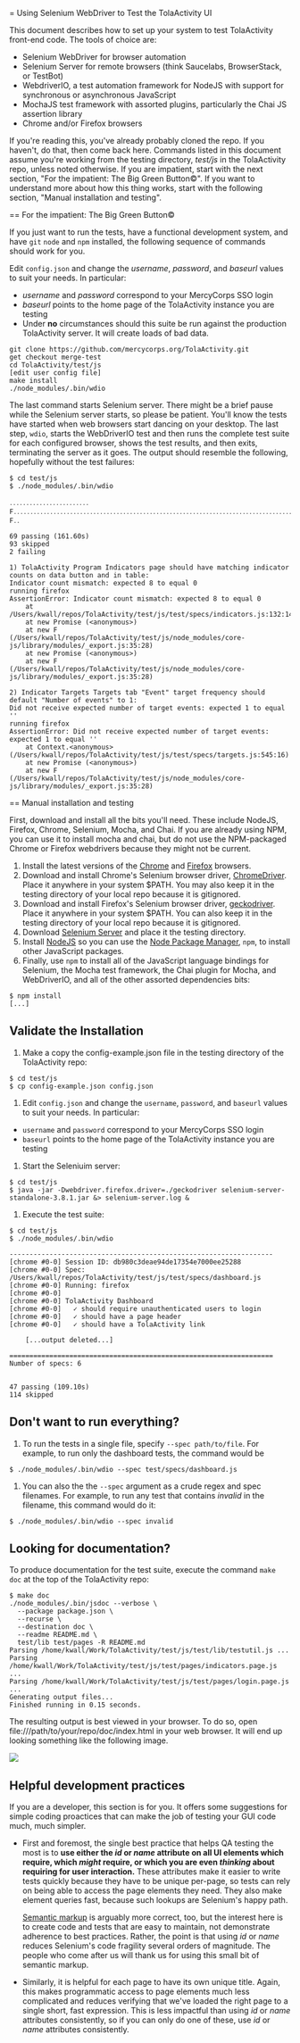 = Using Selenium WebDriver to Test the TolaActivity UI

This document describes how to set up your system to test TolaActivity
front-end code. The tools of choice are:

* Selenium WebDriver for browser automation
* Selenium Server for remote browsers (think Saucelabs, BrowserStack,
  or TestBot)
* WebdriverIO, a test automation framework for NodeJS with support
  for synchronous or asynchronous JavaScript
* MochaJS test framework with assorted plugins, particularly the Chai
  JS assertion library
* Chrome and/or Firefox browsers

If you're reading this, you've already probably cloned the repo. If you
haven't, do that, then come back here. Commands listed in this document
assume you're working from the testing directory, _test/js_ in the
TolaActivity repo, unless noted otherwise. If you are impatient, start
with the next section, "For the impatient: The Big Green Button©". If you
want to understand more about how this thing works, start with the following
section, "Manual installation and testing".


== For the impatient: The Big Green Button©

If you just want to run the tests, have a functional development system,
and have `git` `node` and `npm` installed, the following sequence of
commands should work for you.

Edit `config.json` and change the _username_, _password_, and _baseurl_
values to suit your needs. In particular:
- _username_ and _password_ correspond to your MercyCorps SSO login
- _baseurl_ points to the home page of the TolaActivity instance you
  are testing
- Under **no** circumstances should this suite be run against the production
  TolaActivity server. It will create loads of bad data.

```
git clone https://github.com/mercycorps.org/TolaActivity.git
get checkout merge-test
cd TolaActivity/test/js
[edit user config file]
make install
./node_modules/.bin/wdio
```

The last command starts Selenium server. There might be a brief
pause while the Selenium server starts, so please be patient. You'll
know the tests have started when web browsers start dancing on your
desktop. The last step, `wdio`, starts the WebDriverIO test and
then runs the complete test suite for each configured browser, shows
the test results, and then exits, terminating the server as it goes.
The output should resemble the following, hopefully without the
test failures:

```
$ cd test/js
$ ./node_modules/.bin/wdio

․․․․․․․․․․․․․․․․․․․․․․․․F․․․․․․․․․․․․․․․․․․․․․․․․․․․․․․․․․․․․․․․․․․․․․․․․․․․․․․․․․․․․․․․․․․․․․․․․․․․․․․․․․․․․․․․․․․․․․․․․․․․․․․․․․․․․․․․․․․․․․․․․․․․․․․․․․․․․․․․․F․․

69 passing (161.60s)
93 skipped
2 failing

1) TolaActivity Program Indicators page should have matching indicator counts on data button and in table:
Indicator count mismatch: expected 8 to equal 0
running firefox
AssertionError: Indicator count mismatch: expected 8 to equal 0
    at /Users/kwall/repos/TolaActivity/test/js/test/specs/indicators.js:132:14
    at new Promise (<anonymous>)
    at new F (/Users/kwall/repos/TolaActivity/test/js/node_modules/core-js/library/modules/_export.js:35:28)
    at new Promise (<anonymous>)
    at new F (/Users/kwall/repos/TolaActivity/test/js/node_modules/core-js/library/modules/_export.js:35:28)

2) Indicator Targets Targets tab "Event" target frequency should default "Number of events" to 1:
Did not receive expected number of target events: expected 1 to equal ''
running firefox
AssertionError: Did not receive expected number of target events: expected 1 to equal ''
    at Context.<anonymous> (/Users/kwall/repos/TolaActivity/test/js/test/specs/targets.js:545:16)
    at new Promise (<anonymous>)
    at new F (/Users/kwall/repos/TolaActivity/test/js/node_modules/core-js/library/modules/_export.js:35:28)
```

== Manual installation and testing

First, download and install all the bits you'll need. These include
NodeJS, Firefox, Chrome, Selenium, Mocha, and Chai. If you are already
using NPM, you can use it to install mocha and chai, but do not use
the NPM-packaged Chrome or Firefox webdrivers because they might not
be current.

1. Install the latest versions of the
[Chrome](https://www.google.com/chrome/browser) and
[Firefox](https://www.mozilla.org/download) browsers.
1. Download and install Chrome's Selenium browser driver,
[ChromeDriver](https://sites.google.com/a/chromium.org/chromedriver).
Place it anywhere in your system $PATH. You may also keep it in
the testing directory of your local repo because it is gitignored.
1. Download and install Firefox's Selenium browser driver,
[geckodriver](https://github.com/mozilla/geckodriver/releases).
Place it anywhere in your system $PATH. You can also keep it in
the testing directory of your local repo because it is gitignored.
1. Download [Selenium Server](https://goo.gl/hvDPsK) and place it
the testing directory.
1. Install [NodeJS](https://nodjs.org) so you can use the
[Node Package Manager](https://www.npmjos.com), `npm`,  to install
other JavaScript packages.
1. Finally, use `npm` to install all of the JavaScript language 
bindings for Selenium, the Mocha test framework, the Chai plugin for
Mocha, and WebDriverIO, and all of the other assorted dependencies
bits:

```
$ npm install 
[...]
```

## Validate the Installation
1. Make a copy the config-example.json file in the testing directory
   of the TolaActivity repo:

```
$ cd test/js
$ cp config-example.json config.json
```

1. Edit `config.json` and change the `username`, `password`, and `baseurl`
values to suit your needs. In particular:
* `username` and `password` correspond to your MercyCorps SSO login
* `baseurl` points to the home page of the TolaActivity instance you
  are testing

1. Start the Seleniuim server:

```
$ cd test/js
$ java -jar -Dwebdriver.firefox.driver=./geckodriver selenium-server-standalone-3.8.1.jar &> selenium-server.log &
```

1. Execute the test suite:

```
$ cd test/js
$ ./node_modules/.bin/wdio

------------------------------------------------------------------
[chrome #0-0] Session ID: db980c3deae94de17354e7000ee25288
[chrome #0-0] Spec: /Users/kwall/repos/TolaActivity/test/js/test/specs/dashboard.js
[chrome #0-0] Running: firefox
[chrome #0-0]
[chrome #0-0] TolaActivity Dashboard
[chrome #0-0]   ✓ should require unauthenticated users to login
[chrome #0-0]   ✓ should have a page header
[chrome #0-0]   ✓ should have a TolaActivity link

    [...output deleted...]

==================================================================
Number of specs: 6


47 passing (109.10s)
114 skipped
```

## Don't want to run everything?
1. To run the tests in a single file, specify `--spec path/to/file`.
   For example, to run only the dashboard tests, the command would be

```
$ ./node_modules/.bin/wdio --spec test/specs/dashboard.js
```

1. You can also the the `--spec` argument as a crude regex and spec filenames. For example, to run any test that contains _invalid_ in the filename, this command would do it:

```
$ ./node_modules/.bin/wdio --spec invalid
```

## Looking for documentation?
To produce documentation for the test suite, execute the command `make
doc` at the top of the TolaActivity repo:

```
$ make doc
./node_modules/.bin/jsdoc --verbose \
  --package package.json \
  --recurse \
  --destination doc \
  --readme README.md \
  test/lib test/pages -R README.md
Parsing /home/kwall/Work/TolaActivity/test/js/test/lib/testutil.js ...
Parsing /home/kwall/Work/TolaActivity/test/js/test/pages/indicators.page.js ...
Parsing /home/kwall/Work/TolaActivity/test/js/test/pages/login.page.js ...
Generating output files...
Finished running in 0.15 seconds.
```

The resulting output is best viewed in your browser. To do so, open 
file:///path/to/your/repo/doc/index.html in your web browser. It will
end up looking something like the following image.

![](./tola_test_doc_home.png)

## Helpful development practices

If you are a developer, this section is for you. It offers some suggestions
for simple coding proactices that can make the job of testing your GUI code
much, much simpler.

* First and foremost, the single best practice that helps QA testing
  the most is to **use either the _id_ or _name_ attribute on all UI
  elements which require, which _might_ require, or which you are
  even _thinking_ about requiring for user interaction.** These attributes
  make it easier to write tests quickly because they have to be unique
  per-page, so tests can rely on being able to access the page elements
  they need. They also make element queries fast, because such lookups
  are Selenium's happy path.

  [Semantic markup](https://en.wikipedia.org/wiki/Semantic_HTML) is
  arguably more correct, too, but the interest here is to create code
  and tests that are easy to maintain, not demonstrate adherence to best
  practices. Rather, the point is that using _id_ or _name_ reduces Selenium's
  code fragility several orders of magnitude. The people who come after
  us will thank us for using this small bit of semantic markup.

* Similarly, it is helpful for each page to have its own unique
  title. Again, this makes programmatic access to page elements much
  less complicated and reduces verifying that we've loaded the right
  page to a single short, fast expression. This is less impactful
  than using _id_ or _name_ attributes consistently, so if you can
  only do one of these, use _id_ or _name_ attributes consistently.
